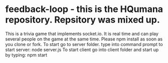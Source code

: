 # feedback-loop - this is the HQumana repository. Repsitory was mixed up. 
This is a trivia game that implements socket.io. It is real time and can play several people on the game at the same time.
Please npm install as soon as you clone or fork. 
To start go to server folder. type into command prompt to start server:
node server.js
To start client go into client folder and start up by typing: npm start
